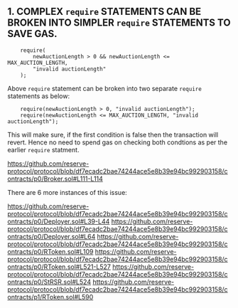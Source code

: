 ## 1. COMPLEX `require` STATEMENTS CAN BE BROKEN INTO SIMPLER `require` STATEMENTS TO SAVE GAS.

        require(
            newAuctionLength > 0 && newAuctionLength <= MAX_AUCTION_LENGTH,
            "invalid auctionLength"
        );
		
Above `require` statement can be broken into two separate `require` statements as below:

        require(newAuctionLength > 0, "invalid auctionLength");
        require(newAuctionLength <= MAX_AUCTION_LENGTH, "invalid auctionLength");
		
This will make sure, if the first condition is false then the transaction will revert. Hence no need to spend gas on checking both condtions as per the earlier `require` statment.

https://github.com/reserve-protocol/protocol/blob/df7ecadc2bae74244ace5e8b39e94bc992903158/contracts/p0/Broker.sol#L111-L114

There are 6 more instances of this issue:

https://github.com/reserve-protocol/protocol/blob/df7ecadc2bae74244ace5e8b39e94bc992903158/contracts/p0/Deployer.sol#L39-L44
https://github.com/reserve-protocol/protocol/blob/df7ecadc2bae74244ace5e8b39e94bc992903158/contracts/p0/Deployer.sol#L64
https://github.com/reserve-protocol/protocol/blob/df7ecadc2bae74244ace5e8b39e94bc992903158/contracts/p0/RToken.sol#L109
https://github.com/reserve-protocol/protocol/blob/df7ecadc2bae74244ace5e8b39e94bc992903158/contracts/p0/RToken.sol#L521-L527
https://github.com/reserve-protocol/protocol/blob/df7ecadc2bae74244ace5e8b39e94bc992903158/contracts/p0/StRSR.sol#L524
https://github.com/reserve-protocol/protocol/blob/df7ecadc2bae74244ace5e8b39e94bc992903158/contracts/p1/RToken.sol#L590